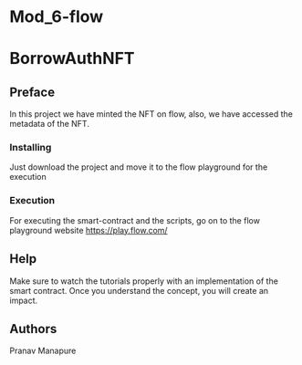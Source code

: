 # Mod_6-flow
# BorrowAuthNFT

## Preface

In this project we have minted the NFT on flow, also, we have accessed the metadata of the NFT.

### Installing

Just download the project and move it to the flow playground for the execution

### Execution 

For executing the smart-contract and the scripts, go on to the flow playground website https://play.flow.com/

## Help

Make sure to watch the tutorials properly with an implementation of the smart contract. Once you understand the concept, you will create an impact. 

## Authors

Pranav Manapure
